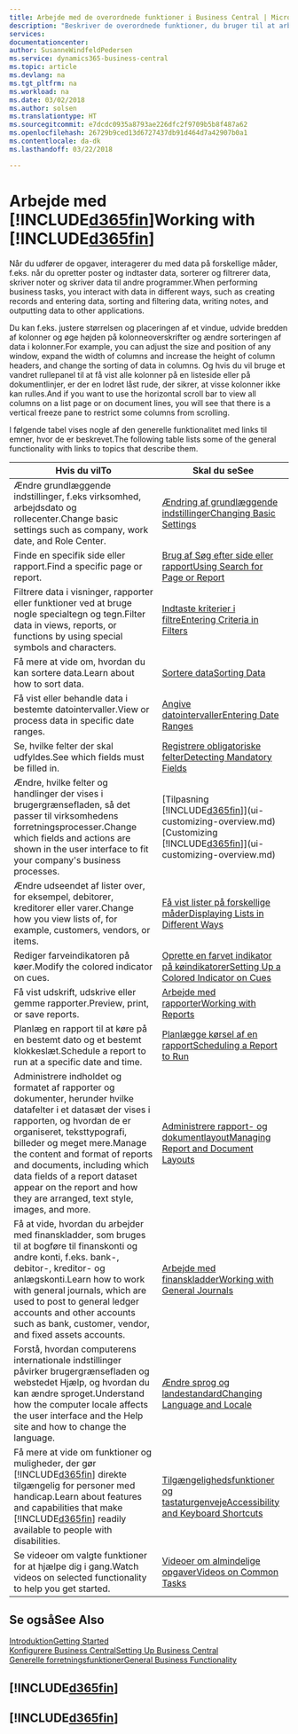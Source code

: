 ```yaml
---
title: Arbejde med de overordnede funktioner i Business Central | Microsoft Docs
description: "Beskriver de overordnede funktioner, du bruger til at arbejde med data i Business Central, som f.eks. at angive værdier, sortere data og ændre visninger."
services: 
documentationcenter: 
author: SusanneWindfeldPedersen
ms.service: dynamics365-business-central
ms.topic: article
ms.devlang: na
ms.tgt_pltfrm: na
ms.workload: na
ms.date: 03/02/2018
ms.author: solsen
ms.translationtype: HT
ms.sourcegitcommit: e7dcdc0935a8793ae226dfc2f9709b5b8f487a62
ms.openlocfilehash: 26729b9ced13d6727437db91d464d7a42907b0a1
ms.contentlocale: da-dk
ms.lasthandoff: 03/22/2018

---
```

# <a name="working-with-included365finincludesd365finmdmd"></a><span data-ttu-id="7d915-103">Arbejde med [!INCLUDE[d365fin](includes/d365fin_md.md)]</span><span class="sxs-lookup"><span data-stu-id="7d915-103">Working with [!INCLUDE[d365fin](includes/d365fin_md.md)]</span></span>
<span data-ttu-id="7d915-104">Når du udfører de opgaver, interagerer du med data på forskellige måder, f.eks. når du opretter poster og indtaster data, sorterer og filtrerer data, skriver noter og skriver data til andre programmer.</span><span class="sxs-lookup"><span data-stu-id="7d915-104">When performing business tasks, you interact with data in different ways, such as creating records and entering data, sorting and filtering data, writing notes, and outputting data to other applications.</span></span>

<span data-ttu-id="7d915-105">Du kan f.eks. justere størrelsen og placeringen af et vindue, udvide bredden af kolonner og øge højden på kolonneoverskrifter og ændre sorteringen af data i kolonner.</span><span class="sxs-lookup"><span data-stu-id="7d915-105">For example, you can adjust the size and position of any window, expand the width of columns and increase the height of column headers, and change the sorting of data in columns.</span></span> <span data-ttu-id="7d915-106">Og hvis du vil bruge et vandret rullepanel til at få vist alle kolonner på en listeside eller på dokumentlinjer, er der en lodret låst rude, der sikrer, at visse kolonner ikke kan rulles.</span><span class="sxs-lookup"><span data-stu-id="7d915-106">And if you want to use the horizontal scroll bar to view all columns on a list page or on document lines, you will see that there is a vertical freeze pane to restrict some columns from scrolling.</span></span>

<span data-ttu-id="7d915-107">I følgende tabel vises nogle af den generelle funktionalitet med links til emner, hvor de er beskrevet.</span><span class="sxs-lookup"><span data-stu-id="7d915-107">The following table lists some of the general functionality with links to topics that describe them.</span></span>

| <span data-ttu-id="7d915-108">Hvis du vil</span><span class="sxs-lookup"><span data-stu-id="7d915-108">To</span></span> | <span data-ttu-id="7d915-109">Skal du se</span><span class="sxs-lookup"><span data-stu-id="7d915-109">See</span></span> |
| --- | --- |
| <span data-ttu-id="7d915-110">Ændre grundlæggende indstillinger, f.eks virksomhed, arbejdsdato og rollecenter.</span><span class="sxs-lookup"><span data-stu-id="7d915-110">Change basic settings such as company, work date, and Role Center.</span></span> |[<span data-ttu-id="7d915-111">Ændring af grundlæggende indstillinger</span><span class="sxs-lookup"><span data-stu-id="7d915-111">Changing Basic Settings</span></span>](ui-change-basic-settings.md) |
| <span data-ttu-id="7d915-112">Finde en specifik side eller rapport.</span><span class="sxs-lookup"><span data-stu-id="7d915-112">Find a specific page or report.</span></span> |[<span data-ttu-id="7d915-113">Brug af Søg efter side eller rapport</span><span class="sxs-lookup"><span data-stu-id="7d915-113">Using Search for Page or Report</span></span>](ui-search.md) |
| <span data-ttu-id="7d915-114">Filtrere data i visninger, rapporter eller funktioner ved at bruge nogle specialtegn og tegn.</span><span class="sxs-lookup"><span data-stu-id="7d915-114">Filter data in views, reports, or functions by using special symbols and characters.</span></span> |[<span data-ttu-id="7d915-115">Indtaste kriterier i filtre</span><span class="sxs-lookup"><span data-stu-id="7d915-115">Entering Criteria in Filters</span></span>](ui-enter-criteria-filters.md) |
| <span data-ttu-id="7d915-116">Få mere at vide om, hvordan du kan sortere data.</span><span class="sxs-lookup"><span data-stu-id="7d915-116">Learn about how to sort data.</span></span> |[<span data-ttu-id="7d915-117">Sortere data</span><span class="sxs-lookup"><span data-stu-id="7d915-117">Sorting Data</span></span>](ui-sorting.md) |
| <span data-ttu-id="7d915-118">Få vist eller behandle data i bestemte datointervaller.</span><span class="sxs-lookup"><span data-stu-id="7d915-118">View or process data in specific date ranges.</span></span> |[<span data-ttu-id="7d915-119">Angive datointervaller</span><span class="sxs-lookup"><span data-stu-id="7d915-119">Entering Date Ranges</span></span>](ui-enter-date-ranges.md) |
| <span data-ttu-id="7d915-120">Se, hvilke felter der skal udfyldes.</span><span class="sxs-lookup"><span data-stu-id="7d915-120">See which fields must be filled in.</span></span> |[<span data-ttu-id="7d915-121">Registrere obligatoriske felter</span><span class="sxs-lookup"><span data-stu-id="7d915-121">Detecting Mandatory Fields</span></span>](ui-mandatory-fields.md) |
| <span data-ttu-id="7d915-122">Ændre, hvilke felter og handlinger der vises i brugergrænsefladen, så det passer til virksomhedens forretningsprocesser.</span><span class="sxs-lookup"><span data-stu-id="7d915-122">Change which fields and actions are shown in the user interface to fit your company's business processes.</span></span> |<span data-ttu-id="7d915-123">[Tilpasning [!INCLUDE[d365fin](includes/d365fin_md.md)]](ui-customizing-overview.md)</span><span class="sxs-lookup"><span data-stu-id="7d915-123">[Customizing [!INCLUDE[d365fin](includes/d365fin_md.md)]](ui-customizing-overview.md)</span></span> |
| <span data-ttu-id="7d915-124">Ændre udseendet af lister over, for eksempel, debitorer, kreditorer eller varer.</span><span class="sxs-lookup"><span data-stu-id="7d915-124">Change how you view lists of, for example, customers, vendors, or items.</span></span> |[<span data-ttu-id="7d915-125">Få vist lister på forskellige måder</span><span class="sxs-lookup"><span data-stu-id="7d915-125">Displaying Lists in Different Ways</span></span>](across-display-lists-different-views.md) |
| <span data-ttu-id="7d915-126">Rediger farveindikatoren på køer.</span><span class="sxs-lookup"><span data-stu-id="7d915-126">Modify the colored indicator on cues.</span></span> |[<span data-ttu-id="7d915-127">Oprette en farvet indikator på køindikatorer</span><span class="sxs-lookup"><span data-stu-id="7d915-127">Setting Up a Colored Indicator on Cues</span></span>](ui-how-setup-colored-indicator-cues.md) |
|<span data-ttu-id="7d915-128">Få vist udskrift, udskrive eller gemme rapporter.</span><span class="sxs-lookup"><span data-stu-id="7d915-128">Preview, print, or save reports.</span></span>|[<span data-ttu-id="7d915-129">Arbejde med rapporter</span><span class="sxs-lookup"><span data-stu-id="7d915-129">Working with Reports</span></span>](ui-work-report.md)|
| <span data-ttu-id="7d915-130">Planlæg en rapport til at køre på en bestemt dato og et bestemt klokkeslæt.</span><span class="sxs-lookup"><span data-stu-id="7d915-130">Schedule a report to run at a specific date and time.</span></span> |[<span data-ttu-id="7d915-131">Planlægge kørsel af en rapport</span><span class="sxs-lookup"><span data-stu-id="7d915-131">Scheduling a Report to Run</span></span>](ui-work-report.md#ScheduleReport) |
| <span data-ttu-id="7d915-132">Administrere indholdet og formatet af rapporter og dokumenter, herunder hvilke datafelter i et datasæt der vises i rapporten, og hvordan de er organiseret, teksttypografi, billeder og meget mere.</span><span class="sxs-lookup"><span data-stu-id="7d915-132">Manage the content and format of reports and documents, including which data fields of a report dataset appear on the report and how they are arranged, text style, images, and more.</span></span>|[<span data-ttu-id="7d915-133">Administrere rapport- og dokumentlayout</span><span class="sxs-lookup"><span data-stu-id="7d915-133">Managing Report and Document Layouts</span></span>](ui-manage-report-layouts.md) |
| <span data-ttu-id="7d915-134">Få at vide, hvordan du arbejder med finanskladder, som bruges til at bogføre til finanskonti og andre konti, f.eks. bank-, debitor-, kreditor- og anlægskonti.</span><span class="sxs-lookup"><span data-stu-id="7d915-134">Learn how to work with general journals, which are used to post to general ledger accounts and other accounts such as bank, customer, vendor, and fixed assets accounts.</span></span> |[<span data-ttu-id="7d915-135">Arbejde med finanskladder</span><span class="sxs-lookup"><span data-stu-id="7d915-135">Working with General Journals</span></span>](ui-work-general-journals.md) |
|<span data-ttu-id="7d915-136">Forstå, hvordan computerens internationale indstillinger påvirker brugergrænsefladen og webstedet Hjælp, og hvordan du kan ændre sproget.</span><span class="sxs-lookup"><span data-stu-id="7d915-136">Understand how the computer locale affects the user interface and the Help site and how to change the language.</span></span>|[<span data-ttu-id="7d915-137">Ændre sprog og landestandard</span><span class="sxs-lookup"><span data-stu-id="7d915-137">Changing Language and Locale</span></span>](about-locale-language.md)|
|<span data-ttu-id="7d915-138">Få mere at vide om funktioner og muligheder, der gør [!INCLUDE[d365fin](includes/d365fin_md.md)] direkte tilgængelig for personer med handicap.</span><span class="sxs-lookup"><span data-stu-id="7d915-138">Learn about features and capabilities that make [!INCLUDE[d365fin](includes/d365fin_md.md)] readily available to people with disabilities.</span></span>|[<span data-ttu-id="7d915-139">Tilgængelighedsfunktioner og tastaturgenveje</span><span class="sxs-lookup"><span data-stu-id="7d915-139">Accessibility and Keyboard Shortcuts</span></span>](ui-accessibility.md)|
|<span data-ttu-id="7d915-140">Se videoer om valgte funktioner for at hjælpe dig i gang.</span><span class="sxs-lookup"><span data-stu-id="7d915-140">Watch videos on selected functionality to help you get started.</span></span>|[<span data-ttu-id="7d915-141">Videoer om almindelige opgaver</span><span class="sxs-lookup"><span data-stu-id="7d915-141">Videos on Common Tasks</span></span>](across-videos.md)|  

## <a name="see-also"></a><span data-ttu-id="7d915-142">Se også</span><span class="sxs-lookup"><span data-stu-id="7d915-142">See Also</span></span>
[<span data-ttu-id="7d915-143">Introduktion</span><span class="sxs-lookup"><span data-stu-id="7d915-143">Getting Started</span></span>](product-get-started.md)  
[<span data-ttu-id="7d915-144">Konfigurere Business Central</span><span class="sxs-lookup"><span data-stu-id="7d915-144">Setting Up Business Central</span></span>](setup.md)  
[<span data-ttu-id="7d915-145">Generelle forretningsfunktioner</span><span class="sxs-lookup"><span data-stu-id="7d915-145">General Business Functionality</span></span>](ui-across-business-areas.md)  

## [!INCLUDE[d365fin](includes/free_trial_md.md)]  
## [!INCLUDE[d365fin](includes/training_link_md.md)]

